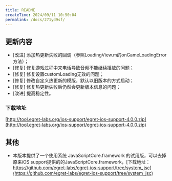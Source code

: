 ```yaml
---
title: README
createTime: 2024/09/11 10:50:04
permalink: /docs/271yd9sf/
---
```

## 更新内容

* [改进] 添加热更新失败的回调（参照LoadingView.m的onGameLoadingError方法）；
* [修复] 修复游戏过程中来电话导致音频不能继续播放的问题；
* [修复] 修复设置customLoading无效的问题；
* [修复] 修改自定义热更新的模版，默认以旧版本的方式启动；
* [修复] 修复热更新失败后仍然会更新版本信息的问题；
* [改进] 提高稳定性。

### 下载地址

[http://tool.egret-labs.org/ios-support/egret-ios-support-4.0.0.zip](http://tool.egret-labs.org/ios-support/egret-ios-support-4.0.0.zip)

## 其他

* 本版本提供了一个使用系统 JavaScriptCore.framework 的试用版，可以去掉原来iOS support提供的的JavaScriptCore.framework，[下载地址：https://github.com/egret-labs/egret-ios-support/tree/system_jsc](https://github.com/egret-labs/egret-ios-support/tree/system_jsc)
